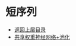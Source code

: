 # 短序列

* [返回上层目录](../user-behavior-sequence.md)
* [共享权重神经网络+池化](shared-weight-neural-networks-pooling/shared-weight-neural-networks-pooling.md)


